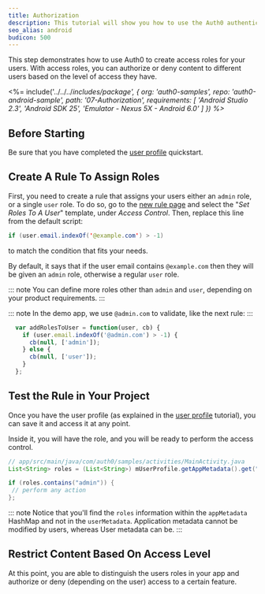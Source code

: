 ```yaml
---
title: Authorization
description: This tutorial will show you how to use the Auth0 authentication API in your Android project to create a custom login screen.
seo_alias: android
budicon: 500
---
```


This step demonstrates how to use Auth0 to create access roles for your users. With access roles, you can authorize or deny content to different users based on the level of access they have.

<%= include('../../../_includes/_package', {
  org: 'auth0-samples',
  repo: 'auth0-android-sample',
  path: '07-Authorization',
  requirements: [
    'Android Studio 2.3',
    'Android SDK 25',
    'Emulator - Nexus 5X - Android 6.0'
  ]
}) %>__

## Before Starting

Be sure that you have completed the [user profile](04-user-profile) quickstart.

## Create A Rule To Assign Roles

First, you need to create a rule that assigns your users either an `admin` role, or a single `user` role. To do so, go to the [new rule page](${manage_url}/#/rules/new) and select the "*Set Roles To A User*" template, under *Access Control*. Then, replace this line from the default script:

```java
if (user.email.indexOf('@example.com') > -1)
```
to match the condition that fits your needs.

By default, it says that if the user email contains `@example.com` then they will be given an `admin` role, otherwise a regular `user` role.

::: note
You can define more roles other than `admin` and `user`, depending on your product requirements.
:::

::: note
In the demo app, we use `@admin.com` to validate, like the next rule:
:::

```js
  var addRolesToUser = function(user, cb) {
    if (user.email.indexOf('@admin.com') > -1) {
      cb(null, ['admin']);
    } else {
      cb(null, ['user']);
    }
  };
```

## Test the Rule in Your Project

Once you have the user profile (as explained in the [user profile](04-user-profile) tutorial), you can save it and access it at any point.

Inside it, you will have the role, and you will be ready to perform the access control.

```java
// app/src/main/java/com/auth0/samples/activities/MainActivity.java
List<String> roles = (List<String>) mUserProfile.getAppMetadata().get("roles");

if (roles.contains("admin")) {
 // perform any action
};
```

::: note
Notice that you'll find the `roles` information within the `appMetadata` HashMap and not in the `userMetadata`. Application metadata cannot be modified by users, whereas User metadata can be.
:::

## Restrict Content Based On Access Level

At this point, you are able to distinguish the users roles in your app and authorize or deny (depending on the user) access to a certain feature.
